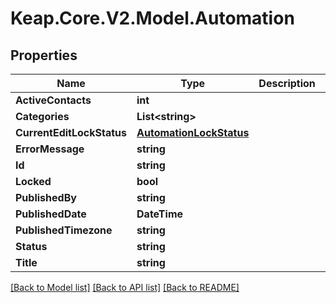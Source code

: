 # Keap.Core.V2.Model.Automation

## Properties

Name | Type | Description | Notes
------------ | ------------- | ------------- | -------------
**ActiveContacts** | **int** |  | [optional] 
**Categories** | **List&lt;string&gt;** |  | [optional] 
**CurrentEditLockStatus** | [**AutomationLockStatus**](AutomationLockStatus.md) |  | [optional] 
**ErrorMessage** | **string** |  | [optional] 
**Id** | **string** |  | [optional] 
**Locked** | **bool** |  | [optional] 
**PublishedBy** | **string** |  | [optional] 
**PublishedDate** | **DateTime** |  | [optional] 
**PublishedTimezone** | **string** |  | [optional] 
**Status** | **string** |  | [optional] 
**Title** | **string** |  | [optional] 

[[Back to Model list]](../README.md#documentation-for-models) [[Back to API list]](../README.md#documentation-for-api-endpoints) [[Back to README]](../README.md)

